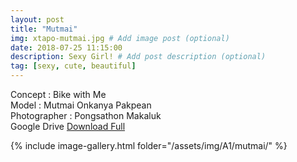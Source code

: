 ```yaml
---
layout: post
title: "Mutmai"
img: xtapo-mutmai.jpg # Add image post (optional)
date: 2018-07-25 11:15:00
description: Sexy Girl! # Add post description (optional)
tag: [sexy, cute, beautiful]
---
```

Concept : Bike with Me  
Model : Mutmai Onkanya Pakpean  
Photographer : Pongsathon Makaluk  
Google Drive [Download Full](http://gestyy.com/e0BQRW)    

{% include image-gallery.html folder="/assets/img/A1/mutmai/" %}
